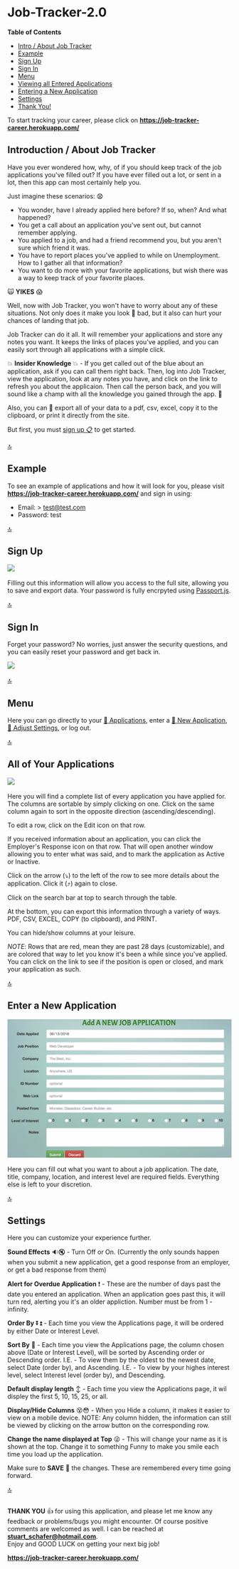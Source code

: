 <a name="top"></a>
# Job-Tracker-2.0 #

**Table of Contents**
- [Intro / About Job Tracker](#intro)
- [Example](#example)
- [Sign Up](#signup)
- [Sign In](#signin)
- [Menu](#menu)
- [Viewing all Entered Applications](#jobs)
- [Entering a New Application](#new)
- [Settings](#settings)
- [Thank You!](#thankyou)

To start tracking your career, please click on **https://job-tracker-career.herokuapp.com/**

<a name="intro"></a>
## Introduction / About Job Tracker ##
Have you ever wondered how, why, of if you should keep track of the job applications you've filled out?  If you have ever filled out a lot, or sent in a lot, then this app can most certainly help you.

Just imagine these scenarios: :anguished:
- You wonder, have I already applied here before?  If so, when?  And what happened?
- You get a call about an application you've sent out, but cannot remember applying.
- You applied to a job, and had a friend recommend you, but you aren't sure which friend it was.
- You have to report places you've applied to while on Unemployment.  How to I gather all that information?
- You want to do more with your favorite applications, but wish there was a way to keep track of your favorite places.

:scream_cat: **YIKES** :scream:

Well, now with Job Tracker, you won't have to worry about any of these situations.  Not only does it make you look :poop: bad, but it also can hurt your chances of landing that job.

Job Tracker can do it all.  It will remember your applications and store any notes you want.  It keeps the links of places you've applied, and you can easily sort through all applications with a simple click.

:collision: **Insider Knowledge** :collision: - If you get called out of the blue about an application, ask if you can call them right back.  Then, log into Job Tracker, view the application, look at any notes you have, and click on the link to refresh you about the applicaion.  Then call the person back, and you will sound like a champ with all the knowledge you gained through the app. :clap:

Also, you can :rocket: export all of your data to a pdf, csv, excel, copy it to the clipboard, or print it directly from the site.

But first, you must [sign up :clipboard:](#signup) to get started.

[:top:](#top)
<a name="example"></a>
## Example ##
To see an example of applications and how it will look for you, please visit **https://job-tracker-career.herokuapp.com/** and sign in using:

- Email: > test@test.com
- Password: test

[:top:](#top)
<a name="signup"></a>
## Sign Up ##
![](public/assets/images/signup.gif)

Filling out this information will allow you access to the full site, allowing you to save and export data.  Your password is fully encrpyted using [Passport.js](http://www.passportjs.org/).

[:top:](#top)
<a name="signin"></a>
## Sign In ##
Forget your password?  No worries, just answer the security questions, and you can easily reset your password and get back in.

![](public/assets/images/signin2.gif)

[:top:](#top)
<a name="menu"></a>
## Menu ##
Here you can go directly to your [:page_facing_up: Applications](#jobs), enter a [:card_index: New Application](#new), [:link: Adjust Settings](#settings), or log out.

[:top:](#top)
<a name="jobs"></a>
## All of Your Applications ##
![](public/assets/images/job2.gif)

Here you will find a complete list of every application you have applied for.  The columns are sortable by simply clicking on one. Click on the same column again to sort in the opposite direction (ascending/descending).

To edit a row, click on the Edit icon on that row.

If you received information about an application, you can click the Employer's Response icon on that row.  That will open another window allowing you to enter what was said, and to mark the application as Active or Inactive.

Click on the arrow (:arrow_heading_down:) to the left of the row to see more details about the application. Click it (:arrow_heading_up:) again to close.

Click on the search bar at top to search through the table.

At the bottom, you can export this information through a variety of ways. PDF, CSV, EXCEL, COPY (to clipboard), and PRINT.

You can hide/show columns at your leisure.

*NOTE*: Rows that are red, mean they are past 28 days (customizable), and are colored that way to let you know it's been a while since you've applied.  You can click on the link to see if the position is open or closed, and mark your application as such.

[:top:](#top)
<a name="new"></a>
## Enter a New Application ##
![](public/assets/images/new.png)

Here you can fill out what you want to about a job application.  The date, title, company, location, and interest level are required fields.  Everything else is left to your discretion.

[:top:](#top)
<a name="settings"></a>
## Settings ##
Here you can customize your experience further.

**Sound Effects** :sound::mute: - Turn Off or On.  (Currently the only sounds happen when you submit a new application, get a good response from an employer, or get a bad response from them)

**Alert for Overdue Application** :exclamation: - These are the number of days past the date you entered an application.  When an application goes past this, it will turn red, alerting you it's an older appliction.  Number must be from 1 - infinity.

**Order By** :arrow_double_down::arrow_double_up: - Each time you view the Applications page, it will be ordered by either Date or Interest Level.

**Sort By** :twisted_rightwards_arrows: - Each time you view the Applications page, the column chosen above (Date or Interest Level), will be sorted by Ascending order or Descending order.
I.E. - To view them by the oldest to the newest date, select Date (order by), and Ascending.
I.E. - To view by your highes interest level, select Interest level (order by), and Descending.

**Default display length** :arrow_up_down: - Each time you view the Applications page, it wil displey the first 5, 10, 15, 25, or all.

**Display/Hide Columns** :dizzy_face::flushed: - When you Hide a column, it makes it easier to view on a mobile device.  NOTE: Any column hidden, the information can still be viewed by clicking on the arrow button on the corresponding row.

**Change the name displayed at Top** :stuck_out_tongue_winking_eye: - This will change your name as it is shown at the top.  Change it to something Funny to make you smile each time you load up the application.

Make sure to **SAVE** :floppy_disk: the changes.  These are remembered every time going forward.

[:top:](#top)
## ##
<a name="thankyou"></a>
**THANK YOU** :thumbsup: for using this application, and please let me know any feedback or problems/bugs you might encounter.  Of course positive comments are welcomed as well.  I can be reached at **stuart_schafer@hotmail.com**.
<br>Enjoy and GOOD LUCK on getting your next big job!

**https://job-tracker-career.herokuapp.com/**